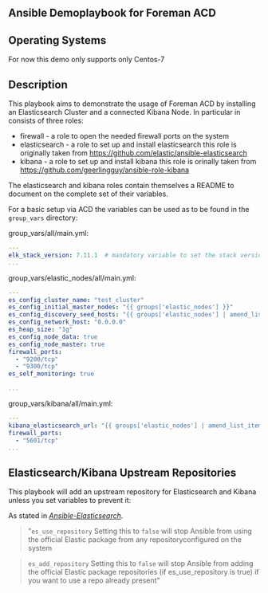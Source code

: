 ## Ansible Demoplaybook for Foreman ACD

## Operating Systems

For now this demo only supports only Centos-7

## Description

This playbook aims to demonstrate the usage of Foreman ACD by installing an Elasticsearch Cluster and a connected Kibana Node. In particular in consists of three roles:
- firewall - a role to open the needed firewall ports on the system
- elasticsearch - a role to set up and install elasticsearch
  this role is originally taken from https://github.com/elastic/ansible-elasticsearch
- kibana - a role to set up and install kibana
  this role is orinally taken from https://github.com/geerlingguy/ansible-role-kibana

The elasticsearch and kibana roles contain themselves a README to document on the complete set of their variables.

For a basic setup via ACD the variables can be used as to be found in the `group_vars` directory:

group_vars/all/main.yml:
```yaml
---
elk_stack_version: 7.11.1  # mandatory variable to set the stack version for elastic and kibana
...
```


group_vars/elastic_nodes/all/main.yml:
```yaml
---
es_config_cluster_name: "test_cluster"
es_config_initial_master_nodes: "{{ groups['elastic_nodes'] }}"
es_config_discovery_seed_hosts: "{{ groups['elastic_nodes'] | amend_list_items(postfix=':9300') }}"
es_config_network_host: "0.0.0.0"
es_heap_size: "1g"
es_config_node_data: true
es_config_node_master: true
firewall_ports:
  - "9200/tcp"
  - "9300/tcp"
es_self_monitoring: true

...
```

group_vars/kibana/all/main.yml:
```yaml
---
kibana_elasticsearch_url: "{{ groups['elastic_nodes'] | amend_list_items(postfix=':9200',prefix='http://') }}"
firewall_ports:
  - "5601/tcp"
...
```


## Elasticsearch/Kibana Upstream Repositories

This playbook will add an upstream repository for
Elasticsearch and Kibana unless you set variables to prevent it:

As stated in <cite>[Ansible-Elasticsearch][1]</cite>.
> "`es_use_repository` Setting this to `false` will stop Ansible from using the official Elastic package from any repositoryconfigured on the system

> `es_add_repository` Setting this to `false` will stop Ansible from adding the official Elastic package repositories (if 
> es_use_repository is true) if you want to use a repo already present"


[1]: https://github.com/elastic/ansible-elasticsearch
